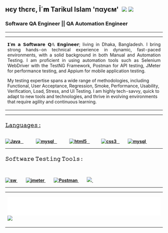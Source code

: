 <div>
<!-- <img height="22em" align="right" 
     src="https://komarev.com/ghpvc/?username=tarikulnayem94&label ░  =Profile%20Views&color=FF1919&style=flat" alt="nayem"  height="26"/> -->
<!-- 
     <img height="22em" align="RIGHT" 
    src="https://img.shields.io/github/followers/tarikulnayem94?label=Followers&color=008000&style=flat" alt="nayem"  height="30"/>
<img height="22em" align="RIGHT" 
   src="https://img.shields.io/github/stars/tarikulnayem94?label= ✶ Stars&color=ffa371&style=flat" alt="nayem"  height="30"/>
-->

<!-- <a class="libutton" href="https://www.linkedin.com/comm/mynetwork/discovery-see-all?usecase=PEOPLE_FOLLOWS&followMember=tarikulnayem" target="_blank">Follow on LinkedIn</a> -->



<!--       <style>
        .libutton {
          display: flex;
          flex-direction: column;
          justify-content: center;
          padding: 7px;
          text-align: center;
          outline: none;
          text-decoration: none !important;
          color: #ffffff !important;
          width: 200px;
          height: 32px;
          border-radius: 16px;
          background-color: #0A66C2;
          font-family: "SF Pro Text", Helvetica, sans-serif;
        }
      </style> -->
     
<br>
<p align="left"> <h2>нєу thєrє, Ī´𝐦 Tarikul Islam 'пαуєм' &nbsp<img src="https://emojis.slackmojis.com/emojis/images/1617398953/26746/hi-ya.gif?1617398953" width="40"/>&nbsp<img src="https://emojis.slackmojis.com/emojis/images/1531849430/4246/blob-sunglasses.gif?1531849430" width="40"/></h2> 

</p>
</p>

<h3> Software QA Engineer || QA Automation Engineer </h3> 

<hr> 
<div><p>
  
<table>
<td>
<p align="justify"> 𝗜’𝗺 𝗮 𝗦𝗼𝗳𝘁𝘄𝗮𝗿𝗲 𝗤𝔸 𝗘𝗻𝗴𝗶𝗻𝗲𝗲𝗿;  ͏l͏i͏v͏i͏n͏g ͏i͏n Dhaka, Bangladesh. ͏I bring strong hands-on technical experience in dynamic, fast-paced environments, with a solid background in both Manual and Automation Testing. I am proficient in using automation tools such as Selenium WebDriver with the TestNG Framework, Postman for API testing, JMeter for performance testing, and Appium for mobile application testing.

My testing expertise spans a wide range of methodologies, including Functional, User Acceptance, Regression, Smoke, Performance, Usability, Verification, Load, Stress, and UI Testing. I am highly tech-savvy, quick to adapt to new tools and technologies, and thrive in evolving environments that require agility and continuous learning.
</p>

</td>
</table> 

</div>
<!-- <h3 align="left" ><p style="list-style : none"> <g-emoji class="g-emoji" alias="telephone_receiver" fallback-src="https://github.githubassets.com/images/icons/emoji/unicode/1f4de.png"> 📞 </g-emoji>Contact with мє: +8801712575851 </h3> 
</p>&nbsp<br> -->

<div>
  <a href="https://github.com/tarikulnayem94">
<!--   <img height="180em" src="https://github-readme-stats.vercel.app/api?username=tarikulnayem94&show_icons=true&theme=dracula&include_all_commits=true&count_private=true"/> -->
<!--   <img height="180em" align="right" src="https://github-readme-stats.vercel.app/api/top-langs/?username=tarikulnayem94&layout=compact&langs_count=7&theme=dracula"/> -->
    
</div>
 

<hr>
<!-- <h1 align="left"><a href="mailto:tarikul.ewu@gmail.com?subject=Github%20Visitor&body=Hi%20nayem,..."><img src="http://img.shields.io/badge/-@gmail.com-_?label=Send%20Mail&style=social&logo=gmail" height = "28" alt="tarikul.ewu@gmail.com"></a>
<a href="https://www.linkedin.com/in/nayem94" target="_blank" rel="nofollow"> <img src="https://camo.githubusercontent.com/a0182f84f3e188a2e03f07520e29be1eccdd96e4182adcb829c8f1633354bba6/68747470733a2f2f696d672e736869656c64732e696f2f62616467652f2532302d436f6e6e6563742d626c61636b3f636f6c6f723d313431373141266c6162656c436f6c6f723d323132313231266c6f676f3d6c696e6b6564696e266c6f676f436f6c6f723d666666666666" alt="LinkedIn Connect" data-canonical-src="https://raw.githubusercontent.com/tarikulnayem94/Diagram.io/main/linkedin-logo.svg" height = "28"></a>
<br> -->
 
<h3 align="left"><b> 𝙻𝚊𝚗𝚐𝚞𝚊𝚐𝚎𝚜 :</h3>
<p>
<br>
<a href="https://www.java.com/en/" target="_blank"> <img src="https://www.vectorlogo.zone/logos/java/java-ar21.svg" alt="Java" width="70" height="42"/> &nbsp </a>&nbsp &nbsp; &nbsp; &nbsp; &nbsp;&nbsp;&nbsp;
<a href="https://www.mysql.com/" target="_blank"> <img src="https://www.vectorlogo.zone/logos/mysql/mysql-official.svg" alt="mysql" width="60" height="42"/> &nbsp </a>&nbsp &nbsp; &nbsp; &nbsp; &nbsp;&nbsp;&nbsp;
<a href="https://www.w3.org/html/" target="_blank"> <img src="https://www.vectorlogo.zone/logos/w3_html5/w3_html5-ar21.svg" alt="html5" width="60" height="42"/> &nbsp </a>&nbsp</a>&nbsp &nbsp;&nbsp;&nbsp; &nbsp;&nbsp;&nbsp;
<a href="https://www.w3schools.com/css/" target="_blank"> <img src="https://www.vectorlogo.zone/logos/netlifyapp_watercss/netlifyapp_watercss-ar21.svg"  alt="css3" width="60" height="42"/> &nbsp </a> &nbsp;&nbsp;&nbsp; &nbsp;&nbsp;&nbsp;
<a href="https://www.python.org/" target="_blank"> <img src="https://www.vectorlogo.zone/logos/python/python-official.svg" alt="mysql" width="105" height="35"/>  </a>
&nbsp
</p>
<hr>
<h3 align="left"><b>𝚂𝚘𝚏𝚝𝚠𝚊𝚛𝚎 𝚃𝚎𝚜𝚝𝚒𝚗𝚐 𝚃𝚘𝚘𝚕𝚜 :</h3>
<br> 
<p>
<a href="https://github.com/tarikulnayem94/Selenium-with-Java" target="_blank"> <img src="https://upload.wikimedia.org/wikipedia/commons/9/9f/Selenium_logo.svg" alt="sw" width="120" height="50"/> </a> &nbsp;&nbsp;&nbsp; &nbsp;&nbsp;&nbsp;
<a href="https://jmeter.apache.org/" target="_blank"> <img src="https://www.vectorlogo.zone/logos/apache/apache-official.svg" alt="jmeter" width="110" height="38"/> </a> &nbsp;&nbsp;&nbsp; &nbsp;&nbsp;&nbsp;
<a href="https://www.postman.com/nayem94?tab=overview" target="_blank"> <img src="https://www.vectorlogo.zone/logos/getpostman/getpostman-ar21~bgwhite.svg" alt="Postman" height="33"/> </a>  &nbsp;&nbsp;&nbsp; &nbsp;&nbsp;&nbsp;
<a href="https://www.atlassian.com/software/jira" target="_blank"> <img src="https://www.vectorlogo.zone/logos/atlassian_jira/atlassian_jira-icon.svg" height="33" /> </a>  &nbsp;&nbsp;&nbsp;
   

<!-- <a href="https://www.katalon.com/" target="_blank"> <img src="https://upload.wikimedia.org/wikipedia/commons/e/e4/Katalon-logo-vector.svg" alt="katalon_studio" width="50" height="33"/></a> &nbsp  &nbsp&nbsp;&nbsp;&nbsp; &nbsp;&nbsp;&nbsp;

</p>
<hr>
<img align="left" target="_blank" alt="_nayem" src="https://media.giphy.com/media/qgQUggAC3Pfv687qPC/giphy.gif" width="400" height="260"/>
<img align="right" target="_blank" alt="_nayem" src="https://media.giphy.com/media/J67qxGAJvwFOjxAqPM/giphy.gif" width="400" height="260"/>
</a> -->
<!---.--
tarikulnayem94/tarikulnayem94 is a ✨ special ✨ repository because its `README.md` (this file) appears on your GitHub profile.
You can click the Preview link to take a look at your changes.  ПΛYΣM
--->
</p>
<hr>
<table><td><p>
     
<img align='center'  height="60" alt="Thanks"  src="https://github.com/tarikulnayem94/tarikulnayem94/blob/main/marquee.svg"/> <img src="https://emojis.slackmojis.com/emojis/images/1617398953/26746/hi-ya.gif?1617398953" width="40"/>
</p></td></table> 
<!-- 
<a href="[http://siamshaeed.me](https://tarikulnayem94.github.io/tarikulnayem.info/)">
<img align="centre" target="_blank" alt="_siam_shaeed" src="https://github.com/SiamShaeed/siamshaeed/blob/main/image/code_siam.gif?raw=true" width="500" height="320"/> 
</a>
     
